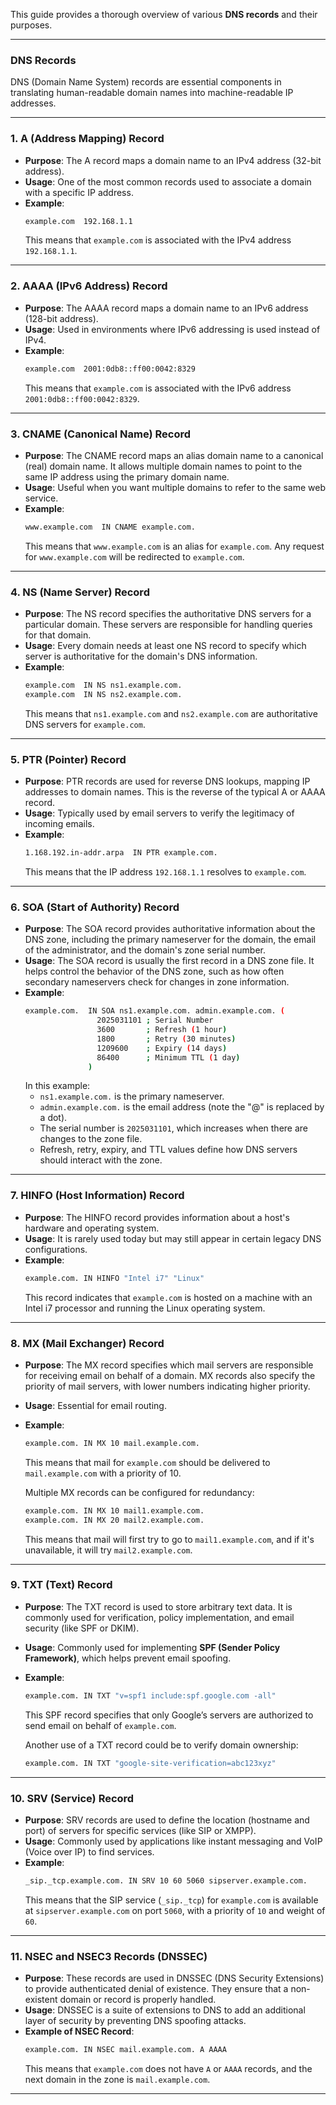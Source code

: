 This guide provides a thorough overview of various **DNS records** and their purposes.

---

### **DNS Records**

DNS (Domain Name System) records are essential components in translating human-readable domain names into machine-readable IP addresses.

---

### **1. A (Address Mapping) Record**
- **Purpose**: The A record maps a domain name to an IPv4 address (32-bit address).
- **Usage**: One of the most common records used to associate a domain with a specific IP address.
- **Example**:
  ```bash
  example.com  192.168.1.1
  ```
  This means that `example.com` is associated with the IPv4 address `192.168.1.1`.

---

### **2. AAAA (IPv6 Address) Record**
- **Purpose**: The AAAA record maps a domain name to an IPv6 address (128-bit address).
- **Usage**: Used in environments where IPv6 addressing is used instead of IPv4.
- **Example**:
  ```bash
  example.com  2001:0db8::ff00:0042:8329
  ```
  This means that `example.com` is associated with the IPv6 address `2001:0db8::ff00:0042:8329`.

---

### **3. CNAME (Canonical Name) Record**
- **Purpose**: The CNAME record maps an alias domain name to a canonical (real) domain name. It allows multiple domain names to point to the same IP address using the primary domain name.
- **Usage**: Useful when you want multiple domains to refer to the same web service.
- **Example**:
  ```bash
  www.example.com  IN CNAME example.com.
  ```
  This means that `www.example.com` is an alias for `example.com`. Any request for `www.example.com` will be redirected to `example.com`.

---

### **4. NS (Name Server) Record**
- **Purpose**: The NS record specifies the authoritative DNS servers for a particular domain. These servers are responsible for handling queries for that domain.
- **Usage**: Every domain needs at least one NS record to specify which server is authoritative for the domain's DNS information.
- **Example**:
  ```bash
  example.com  IN NS ns1.example.com.
  example.com  IN NS ns2.example.com.
  ```
  This means that `ns1.example.com` and `ns2.example.com` are authoritative DNS servers for `example.com`.

---

### **5. PTR (Pointer) Record**
- **Purpose**: PTR records are used for reverse DNS lookups, mapping IP addresses to domain names. This is the reverse of the typical A or AAAA record.
- **Usage**: Typically used by email servers to verify the legitimacy of incoming emails.
- **Example**:
  ```bash
  1.168.192.in-addr.arpa  IN PTR example.com.
  ```
  This means that the IP address `192.168.1.1` resolves to `example.com`.

---

### **6. SOA (Start of Authority) Record**
- **Purpose**: The SOA record provides authoritative information about the DNS zone, including the primary nameserver for the domain, the email of the administrator, and the domain's zone serial number.
- **Usage**: The SOA record is usually the first record in a DNS zone file. It helps control the behavior of the DNS zone, such as how often secondary nameservers check for changes in zone information.
- **Example**:
  ```bash
  example.com.  IN SOA ns1.example.com. admin.example.com. (
                  2025031101 ; Serial Number
                  3600       ; Refresh (1 hour)
                  1800       ; Retry (30 minutes)
                  1209600    ; Expiry (14 days)
                  86400      ; Minimum TTL (1 day)
                )
  ```
  In this example:
  - `ns1.example.com.` is the primary nameserver.
  - `admin.example.com.` is the email address (note the "@" is replaced by a dot).
  - The serial number is `2025031101`, which increases when there are changes to the zone file.
  - Refresh, retry, expiry, and TTL values define how DNS servers should interact with the zone.

---

### **7. HINFO (Host Information) Record**
- **Purpose**: The HINFO record provides information about a host's hardware and operating system.
- **Usage**: It is rarely used today but may still appear in certain legacy DNS configurations.
- **Example**:
  ```bash
  example.com. IN HINFO "Intel i7" "Linux"
  ```
  This record indicates that `example.com` is hosted on a machine with an Intel i7 processor and running the Linux operating system.

---

### **8. MX (Mail Exchanger) Record**
- **Purpose**: The MX record specifies which mail servers are responsible for receiving email on behalf of a domain. MX records also specify the priority of mail servers, with lower numbers indicating higher priority.
- **Usage**: Essential for email routing.
- **Example**:
  ```bash
  example.com. IN MX 10 mail.example.com.
  ```
  This means that mail for `example.com` should be delivered to `mail.example.com` with a priority of 10.

  Multiple MX records can be configured for redundancy:
  ```bash
  example.com. IN MX 10 mail1.example.com.
  example.com. IN MX 20 mail2.example.com.
  ```
  This means that mail will first try to go to `mail1.example.com`, and if it's unavailable, it will try `mail2.example.com`.

---

### **9. TXT (Text) Record**
- **Purpose**: The TXT record is used to store arbitrary text data. It is commonly used for verification, policy implementation, and email security (like SPF or DKIM).
- **Usage**: Commonly used for implementing **SPF (Sender Policy Framework)**, which helps prevent email spoofing.
- **Example**:
  ```bash
  example.com. IN TXT "v=spf1 include:spf.google.com -all"
  ```
  This SPF record specifies that only Google’s servers are authorized to send email on behalf of `example.com`.

  Another use of a TXT record could be to verify domain ownership:
  ```bash
  example.com. IN TXT "google-site-verification=abc123xyz"
  ```

---

### **10. SRV (Service) Record**
- **Purpose**: SRV records are used to define the location (hostname and port) of servers for specific services (like SIP or XMPP).
- **Usage**: Commonly used by applications like instant messaging and VoIP (Voice over IP) to find services.
- **Example**:
  ```bash
  _sip._tcp.example.com. IN SRV 10 60 5060 sipserver.example.com.
  ```
  This means that the SIP service (`_sip._tcp`) for `example.com` is available at `sipserver.example.com` on port `5060`, with a priority of `10` and weight of `60`.

---

### **11. NSEC and NSEC3 Records (DNSSEC)**
- **Purpose**: These records are used in DNSSEC (DNS Security Extensions) to provide authenticated denial of existence. They ensure that a non-existent domain or record is properly handled.
- **Usage**: DNSSEC is a suite of extensions to DNS to add an additional layer of security by preventing DNS spoofing attacks.
- **Example of NSEC Record**:
  ```bash
  example.com. IN NSEC mail.example.com. A AAAA
  ```
  This means that `example.com` does not have `A` or `AAAA` records, and the next domain in the zone is `mail.example.com`.

---

